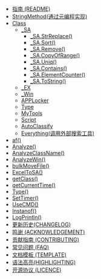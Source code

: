 * [指南 (README)](README.md)
* [StringMethod(通过元编程实现)](StringMethod.md)
* [Class](_SA.md)
    * [_SA](_SA.md)
        * [_SA.StrReplace()](_SA/_SA.StrReplace().md)
        * [_SA.Sort()](_SA/_SA.Sort().md)
        * [_SA.Remove()](_SA/_SA.Remove().md)
        * [_SA.CopyOfRange()](_SA/_SA.CopyOfRange().md)
        * [_SA.Uniq()](_SA/_SA.Uniq().md)
        * [_SA.Contains()](_SA.Contains().md)
        * [_SA.ElementCounter()](_SA/_SA.ElementCounter().md)
        * [_SA.ToString()](_SA.ToString().md)
    * [_EX](_EX.md)
    * [_Win](_Win.md)
    * [APPLocker](APPLocker.md) 
    * [Type](Type.md)
    * [MyTools](MyTools.md)
    * [Script](Script.md)
    * [AutoClassify](AutoClassify.md)
    * [Everything(调用外部搜索工具)](Everything.md)
* [af()](af().md)
* [Analyze()](Analyze().md)
* [AnalyzeClassName()](AnalyzeClassName().md)
* [AnalyzeWin()](AnalyzeWin().md)
* [bulkMoveFile()](bulkMoveFile.md)
* [ExcelToSA()](ExcelToSA().md)
* [getClass()](getClass().md)
* [getCurrentTime()](getCurrentTime.md)
* [Type()](Type().md)
* [SetTimer()](SetTimer.md)
* [UseCMD()](UseCMD.md)
* [Instanof()](Instanof().md)
* [LogPrintln()](LogPrintln().md)
* [更新历史(CHANGELOG)](更新历史(CHANGELOG).md)
* [鸣谢 (ACKNOWLEDGEMENT)](BeanLib_ACKNOWLEDGEMENT.md)
* [贡献指南 (CONTRIBUTING)](BeanLib_CONTRIBUTING.md)
* [常见问题 (FAQ)](BeanLib_FQA.md)
* [文档模板 (TEMPLATE)](TEMPLATE.md)
* [语法高亮(HIGHLIGHTING)](HIGHLIGHTING.md)
* [开源协议 (LICENCE)](LICENCE)
